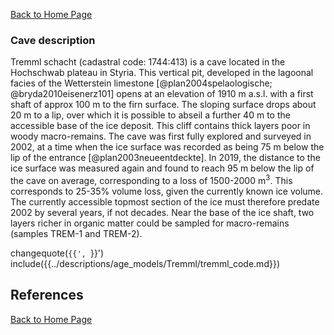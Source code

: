 [Back to Home Page](https://tr1813.github.io/ancient-ice-in-austria/descriptions/index.html)
 
### Cave description

Tremml schacht  (cadastral code: 1744:413) is a cave located in the Hochschwab plateau in Styria.
This vertical pit, developed in the lagoonal facies of the Wetterstein limestone [@plan2004spelaologische; @bryda2010eisenerz101] opens at an elevation of 1910 m a.s.l. with a first shaft of approx 100 m to the firn surface. 
The sloping surface drops about 20 m to a lip, over which it is possible to abseil a further 40  m to the accessible base of the ice deposit.
This cliff contains thick layers poor in woody macro-remains. 
The cave was first fully explored and surveyed in 2002, at a time when the ice surface was recorded as being 75 m below the lip of the entrance [@plan2003neueentdeckte].
In 2019, the distance to the ice surface was measured again and found to reach 95 m below the lip of the cave on average, corresponding to a loss of 1500-2000 m$^3$. 
This corresponds to 25-35% volume loss, given the currently known ice volume. 
The currently accessible topmost section of the ice must therefore predate 2002 by several years, if not decades.
Near the base of the ice shaft, two layers richer in organic matter could be sampled for macro-remains (samples TREM-1 and TREM-2).

changequote(`{{', `}}')
include({{../descriptions/age_models/Tremml/tremml_code.md}})


## References

[Back to Home Page](https://tr1813.github.io/ancient-ice-in-austria/descriptions/index.html)

